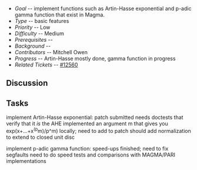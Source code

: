 
* _Goal_ -- implement functions such as Artin-Hasse exponential and p-adic gamma function that exist in Magma.  
* _Type_ -- basic features 
* _Priority_ -- Low 
* _Difficulty_ -- Medium 
* _Prerequisites_ --  
* _Background_ --  
* _Contributors_ -- Mitchell Owen 
* _Progress_ -- Artin-Hasse mostly done, gamma function in progress 
* _Related Tickets_ -- <a class="http" href="http://trac.sagemath.org/sage_trac/ticket/12560">#12560</a> 

## Discussion


## Tasks

implement Artin-Hasse exponential: patch submitted needs doctests that verify that it _is_ the AHE implemented an argument m that gives you exp(x+...+x<sup>(p</sup>m)/p^m) locally; need to add to patch should add normalization to extend to closed unit disc 

implement p-adic gamma function: speed-ups finished; need to fix segfaults need to do speed tests and comparisons with MAGMA/PARI implementations 
